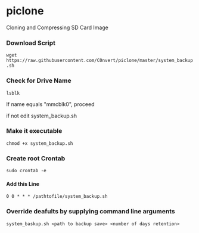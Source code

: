 # piclone
Cloning and Compressing SD Card Image

### Download Script
`wget https://raw.githubusercontent.com/C0nvert/piclone/master/system_backup.sh
`
### Check for Drive Name
`lsblk`

If name equals "mmcblk0", proceed 

if not edit system_backup.sh
### Make it executable
`chmod +x system_backup.sh`

### Create root Crontab
`sudo crontab -e`
#### Add this Line
`0 0 * * * /pathtofile/system_backup.sh`
### Override deafults by supplying command line arguments
`system_baskup.sh <path to backup save> <number of days retention>`
